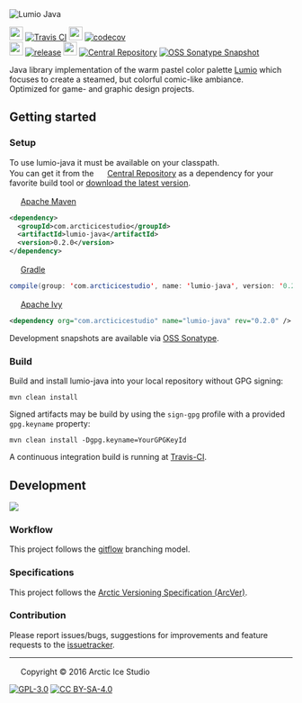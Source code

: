 <img align="center" src="https://raw.githubusercontent.com/arcticicestudio/lumio-java/develop/src/main/assets/media/lumio-java-banner.png" alt="Lumio Java"/>

<img src="https://cdn.travis-ci.org/images/favicon.svg" width=24 height=24/> [![Travis CI](https://img.shields.io/travis/arcticicestudio/lumio-java/develop.svg)](https://travis-ci.org/arcticicestudio/lumio-java) <img src="https://codecov.io/favicon.ico" width=24 height=24/> [![codecov](https://codecov.io/gh/arcticicestudio/lumio-java/branch/develop/graph/badge.svg)](https://codecov.io/gh/arcticicestudio/lumio-java)  
<img src="https://assets-cdn.github.com/favicon.ico" width=24 height=24/> [![release](https://img.shields.io/github/release/arcticicestudio/lumio-java.svg)](https://github.com/arcticicestudio/lumio-java/releases/latest) <img src="http://search.maven.org/favicon.ico" width=24 height=24/> [![Central Repository](https://img.shields.io/maven-central/v/com.arcticicestudio/lumio-java.svg)](http://search.maven.org/#search%7Cgav%7C1%7Cg%3A%22com.arcticicestudio%22%20AND%20a%3A%22lumio-java%22) [![OSS Sonatype Snapshot](https://img.shields.io/badge/snapshot-0.3.0--SNAPSHOT-blue.svg)](https://oss.sonatype.org/content/repositories/snapshots/com/arcticicestudio/lumio-java)

Java library implementation of the warm pastel color palette [Lumio](https://github.com/arcticicestudio/lumio) which focuses to create a steamed, but colorful comic-like ambiance.  
Optimized for game- and graphic design projects.

## Getting started
### Setup
To use lumio-java it must be available on your classpath.  
You can get it from the <img src="https://search.maven.org/favicon.ico" width=16 height=16/> <a href="https://search.maven.org">Central Repository</a> as a dependency for your favorite build tool or [download the latest version](https://github.com/arcticicestudio/lumio-java/releases/latest).

<img src="http://apache.org/favicons/favicon.ico" width=16 height=16/> <a href="https://maven.apache.org">Apache Maven</a>
```xml
<dependency>
  <groupId>com.arcticicestudio</groupId>
  <artifactId>lumio-java</artifactId>
  <version>0.2.0</version>
</dependency>
```

<img src="https://gradle.org/wp-content/uploads/fbrfg/favicon.ico" width=16 height=16/> <a href="https://gradle.org">Gradle</a>
```java
compile(group: 'com.arcticicestudio', name: 'lumio-java', version: '0.2.0')
```

<img src="http://apache.org/favicons/favicon.ico" width=16 height=16/> <a href="https://ant.apache.org/ivy">Apache Ivy</a>
```xml
<dependency org="com.arcticicestudio" name="lumio-java" rev="0.2.0" />
```

Development snapshots are available via [OSS Sonatype](https://oss.sonatype.org/content/repositories/snapshots/com/arcticicestudio/lumio-java).   

### Build
Build and install lumio-java into your local repository without GPG signing:  
```
mvn clean install
```

Signed artifacts may be build by using the `sign-gpg` profile with a provided `gpg.keyname` property:
```
mvn clean install -Dgpg.keyname=YourGPGKeyId
```

A continuous integration build is running at [Travis-CI](https://travis-ci.org/arcticicestudio/lumio-java).

## Development
[![](https://img.shields.io/badge/Changelog-v0.2.0-blue.svg)](https://github.com/arcticicestudio/lumio-java/blob/v0.2.0/CHANGELOG.md)

### Workflow
This project follows the [gitflow](http://nvie.com/posts/a-successful-git-branching-model) branching model.

### Specifications
This project follows the [Arctic Versioning Specification (ArcVer)](https://github.com/arcticicestudio/arcver).

### Contribution
Please report issues/bugs, suggestions for improvements and feature requests to the [issuetracker](https://github.com/arcticicestudio/lumio-java/issues).

---

<img src="http://arcticicestudio.com/favicon.ico" width=16 height=16/> Copyright &copy; 2016 Arctic Ice Studio

[![GPL-3.0](http://www.gnu.org/graphics/gplv3-88x31.png)](http://www.gnu.org/licenses/gpl.txt) [![CC BY-SA-4.0](http://mirrors.creativecommons.org/presskit/buttons/88x31/svg/by-sa.svg)](http://creativecommons.org/licenses/by-sa/4.0/)
